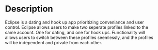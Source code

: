 # Description
Eclipse is a dating and hook up app prioritizing conveniance and user control. Eclipse allows users to make two seperate profiles linked to the same account. One for dating, and one for hook ups. Functionality will allows users to switch between these profiles seemlessly, and the profiles will be independent and private from each other.
